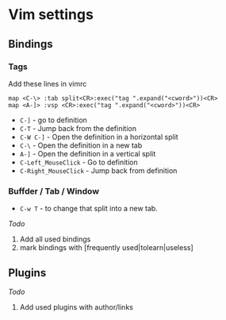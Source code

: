 # Vim settings

## Bindings

### Tags
Add these lines in vimrc

    map <C-\> :tab split<CR>:exec("tag ".expand("<cword>"))<CR>
    map <A-]> :vsp <CR>:exec("tag ".expand("<cword>"))<CR>

* `C-]` - go to definition
* `C-T` - Jump back from the definition
* `C-W C-]` - Open the definition in a horizontal split
* `C-\` - Open the definition in a new tab
* `A-]` - Open the definition in a vertical split
* `C-Left_MouseClick` - Go to definition
* `C-Right_MouseClick` - Jump back from definition

### Buffder / Tab / Window

* `C-w T` - to change that split into a new tab.

_Todo_

1. Add all used bindings
2. mark bindings with [frequently used|tolearn|useless]

## Plugins

_Todo_

1. Add used plugins with author/links
